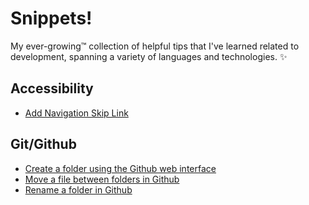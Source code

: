 # Snippets!
My ever-growing™ collection of helpful tips that I've learned related to development, spanning a variety of languages and technologies. ✨

## Accessibility
- [Add Navigation Skip Link](Accessibility/adding-a-skip-link.md)


## Git/Github
- [Create a folder using the Github web interface](Github/create-folder-using-web-interface.md)
- [Move a file between folders in Github](/Github/move-file-between-folders.md)
- [Rename a folder in Github](Github/rename-folder-in-github.md)
